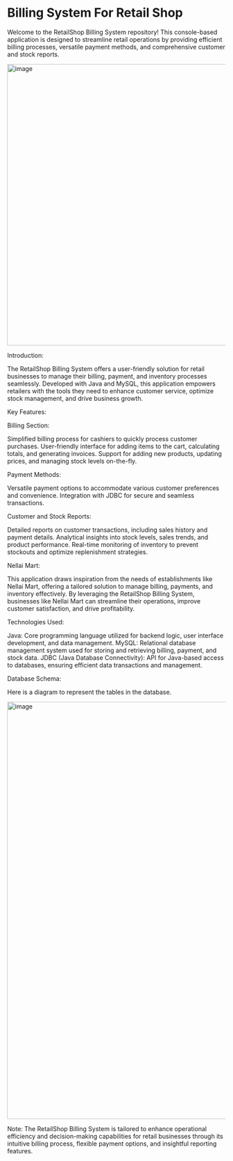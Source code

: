 # Billing System For Retail Shop

Welcome to the RetailShop Billing System repository! This console-based application is designed to streamline retail operations by providing efficient billing processes, versatile payment methods, and comprehensive customer and stock reports.

<img width="647" alt="image" src="https://github.com/priya88255/BillingSystemForRetailShop/assets/134779046/14d1ca68-9ff3-4115-b338-45b9cca3da38">


Introduction:

The RetailShop Billing System offers a user-friendly solution for retail businesses to manage their billing, payment, and inventory processes seamlessly. Developed with Java and MySQL, this application empowers retailers with the tools they need to enhance customer service, optimize stock management, and drive business growth.

Key Features:

Billing Section:

Simplified billing process for cashiers to quickly process customer purchases.
User-friendly interface for adding items to the cart, calculating totals, and generating invoices.
Support for adding new products, updating prices, and managing stock levels on-the-fly.

Payment Methods:

Versatile payment options to accommodate various customer preferences and convenience.
Integration with JDBC for secure and seamless transactions.

Customer and Stock Reports:

Detailed reports on customer transactions, including sales history and payment details.
Analytical insights into stock levels, sales trends, and product performance.
Real-time monitoring of inventory to prevent stockouts and optimize replenishment strategies.

Nellai Mart:

This application draws inspiration from the needs of establishments like Nellai Mart, offering a tailored solution to manage billing, payments, and inventory effectively. By leveraging the RetailShop Billing System, businesses like Nellai Mart can streamline their operations, improve customer satisfaction, and drive profitability.

Technologies Used:

Java: Core programming language utilized for backend logic, user interface development, and data management.
MySQL: Relational database management system used for storing and retrieving billing, payment, and stock data.
JDBC (Java Database Connectivity): API for Java-based access to databases, ensuring efficient data transactions and management.

Database Schema:

Here is a diagram to represent the tables in the database.

<img width="959" alt="image" src="https://github.com/priya88255/BillingSystemForRetailShop/assets/134779046/4f6b1d24-514c-40d4-9eb5-8c5a0060a01a">

Note: The RetailShop Billing System is tailored to enhance operational efficiency and decision-making capabilities for retail businesses through its intuitive billing process, flexible payment options, and insightful reporting features.
